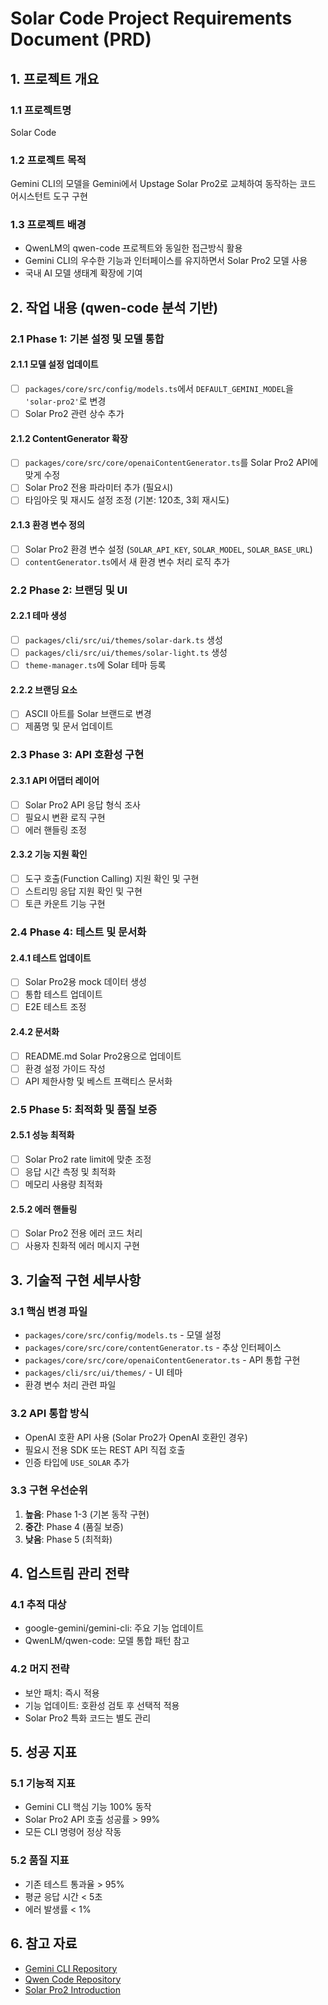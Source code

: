# Solar Code Project Requirements Document (PRD)

## 1. 프로젝트 개요

### 1.1 프로젝트명
Solar Code

### 1.2 프로젝트 목적
Gemini CLI의 모델을 Gemini에서 Upstage Solar Pro2로 교체하여 동작하는 코드 어시스턴트 도구 구현

### 1.3 프로젝트 배경
- QwenLM의 qwen-code 프로젝트와 동일한 접근방식 활용
- Gemini CLI의 우수한 기능과 인터페이스를 유지하면서 Solar Pro2 모델 사용
- 국내 AI 모델 생태계 확장에 기여

## 2. 작업 내용 (qwen-code 분석 기반)

### 2.1 Phase 1: 기본 설정 및 모델 통합

#### 2.1.1 모델 설정 업데이트
- [ ] `packages/core/src/config/models.ts`에서 `DEFAULT_GEMINI_MODEL`을 `'solar-pro2'`로 변경
- [ ] Solar Pro2 관련 상수 추가

#### 2.1.2 ContentGenerator 확장
- [ ] `packages/core/src/core/openaiContentGenerator.ts`를 Solar Pro2 API에 맞게 수정
- [ ] Solar Pro2 전용 파라미터 추가 (필요시)
- [ ] 타임아웃 및 재시도 설정 조정 (기본: 120초, 3회 재시도)

#### 2.1.3 환경 변수 정의
- [ ] Solar Pro2 환경 변수 설정 (`SOLAR_API_KEY`, `SOLAR_MODEL`, `SOLAR_BASE_URL`)
- [ ] `contentGenerator.ts`에서 새 환경 변수 처리 로직 추가

### 2.2 Phase 2: 브랜딩 및 UI

#### 2.2.1 테마 생성
- [ ] `packages/cli/src/ui/themes/solar-dark.ts` 생성
- [ ] `packages/cli/src/ui/themes/solar-light.ts` 생성
- [ ] `theme-manager.ts`에 Solar 테마 등록

#### 2.2.2 브랜딩 요소
- [ ] ASCII 아트를 Solar 브랜드로 변경
- [ ] 제품명 및 문서 업데이트

### 2.3 Phase 3: API 호환성 구현

#### 2.3.1 API 어댑터 레이어
- [ ] Solar Pro2 API 응답 형식 조사
- [ ] 필요시 변환 로직 구현
- [ ] 에러 핸들링 조정

#### 2.3.2 기능 지원 확인
- [ ] 도구 호출(Function Calling) 지원 확인 및 구현
- [ ] 스트리밍 응답 지원 확인 및 구현
- [ ] 토큰 카운트 기능 구현

### 2.4 Phase 4: 테스트 및 문서화

#### 2.4.1 테스트 업데이트
- [ ] Solar Pro2용 mock 데이터 생성
- [ ] 통합 테스트 업데이트
- [ ] E2E 테스트 조정

#### 2.4.2 문서화
- [ ] README.md Solar Pro2용으로 업데이트
- [ ] 환경 설정 가이드 작성
- [ ] API 제한사항 및 베스트 프랙티스 문서화

### 2.5 Phase 5: 최적화 및 품질 보증

#### 2.5.1 성능 최적화
- [ ] Solar Pro2 rate limit에 맞춘 조정
- [ ] 응답 시간 측정 및 최적화
- [ ] 메모리 사용량 최적화

#### 2.5.2 에러 핸들링
- [ ] Solar Pro2 전용 에러 코드 처리
- [ ] 사용자 친화적 에러 메시지 구현

## 3. 기술적 구현 세부사항

### 3.1 핵심 변경 파일
- `packages/core/src/config/models.ts` - 모델 설정
- `packages/core/src/core/contentGenerator.ts` - 추상 인터페이스
- `packages/core/src/core/openaiContentGenerator.ts` - API 통합 구현
- `packages/cli/src/ui/themes/` - UI 테마
- 환경 변수 처리 관련 파일

### 3.2 API 통합 방식
- OpenAI 호환 API 사용 (Solar Pro2가 OpenAI 호환인 경우)
- 필요시 전용 SDK 또는 REST API 직접 호출
- 인증 타입에 `USE_SOLAR` 추가

### 3.3 구현 우선순위
1. **높음**: Phase 1-3 (기본 동작 구현)
2. **중간**: Phase 4 (품질 보증)
3. **낮음**: Phase 5 (최적화)

## 4. 업스트림 관리 전략

### 4.1 추적 대상
- google-gemini/gemini-cli: 주요 기능 업데이트
- QwenLM/qwen-code: 모델 통합 패턴 참고

### 4.2 머지 전략
- 보안 패치: 즉시 적용
- 기능 업데이트: 호환성 검토 후 선택적 적용
- Solar Pro2 특화 코드는 별도 관리

## 5. 성공 지표

### 5.1 기능적 지표
- Gemini CLI 핵심 기능 100% 동작
- Solar Pro2 API 호출 성공률 > 99%
- 모든 CLI 명령어 정상 작동

### 5.2 품질 지표
- 기존 테스트 통과율 > 95%
- 평균 응답 시간 < 5초
- 에러 발생률 < 1%

## 6. 참고 자료

- [Gemini CLI Repository](https://github.com/google-gemini/gemini-cli)
- [Qwen Code Repository](https://github.com/QwenLM/qwen-code)
- [Solar Pro2 Introduction](https://www.upstage.ai/blog/ko/solar-pro-2-preview-introduction)